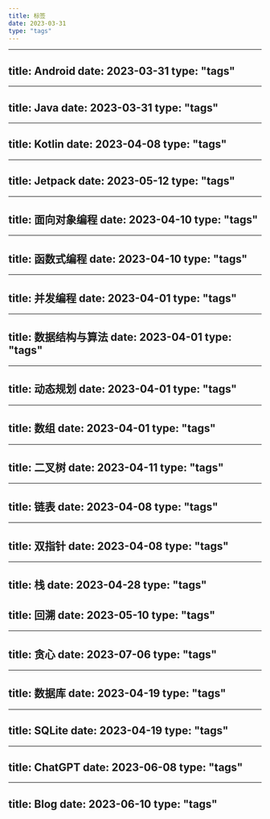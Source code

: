 ```yaml
---
title: 标签
date: 2023-03-31
type: "tags"
---
```

---
title: Android
date: 2023-03-31
type: "tags"
---
---
title: Java
date: 2023-03-31
type: "tags"
---
---
title: Kotlin
date: 2023-04-08
type: "tags"
---
---
title: Jetpack
date: 2023-05-12
type: "tags"
---
---
title: 面向对象编程
date: 2023-04-10
type: "tags"
---
---
title: 函数式编程
date: 2023-04-10
type: "tags"
---
---
title: 并发编程
date: 2023-04-01
type: "tags"
---
---
title: 数据结构与算法
date: 2023-04-01
type: "tags"
---
---
title: 动态规划
date: 2023-04-01
type: "tags"
---
---
title: 数组
date: 2023-04-01
type: "tags"
---
---
title: 二叉树
date: 2023-04-11
type: "tags"
---
---
title: 链表
date: 2023-04-08
type: "tags"
---
---
title: 双指针
date: 2023-04-08
type: "tags"
---
---
title: 栈
date: 2023-04-28
type: "tags"
------
title: 回溯
date: 2023-05-10
type: "tags"
---
---
title: 贪心
date: 2023-07-06
type: "tags"
---
---
title: 数据库
date: 2023-04-19
type: "tags"
---
---
title: SQLite
date: 2023-04-19
type: "tags"
---
---
title: ChatGPT
date: 2023-06-08
type: "tags"
---
---
title: Blog
date: 2023-06-10
type: "tags"
---